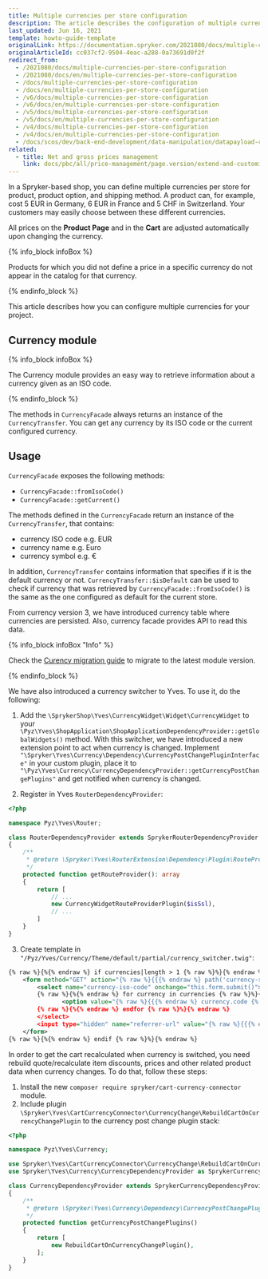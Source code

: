```yaml
---
title: Multiple currencies per store configuration
description: The article describes the configuration of multiple currencies per store.
last_updated: Jun 16, 2021
template: howto-guide-template
originalLink: https://documentation.spryker.com/2021080/docs/multiple-currencies-per-store-configuration
originalArticleId: cc037cf2-9504-4eac-a288-0a73691d0f2f
redirect_from:
  - /2021080/docs/multiple-currencies-per-store-configuration
  - /2021080/docs/en/multiple-currencies-per-store-configuration
  - /docs/multiple-currencies-per-store-configuration
  - /docs/en/multiple-currencies-per-store-configuration
  - /v6/docs/multiple-currencies-per-store-configuration
  - /v6/docs/en/multiple-currencies-per-store-configuration
  - /v5/docs/multiple-currencies-per-store-configuration
  - /v5/docs/en/multiple-currencies-per-store-configuration
  - /v4/docs/multiple-currencies-per-store-configuration
  - /v4/docs/en/multiple-currencies-per-store-configuration
  - /docs/scos/dev/back-end-development/data-manipulation/datapayload-conversion/multiple-currencies-per-store-configuration.html
related:
  - title: Net and gross prices management
    link: docs/pbc/all/price-management/page.version/extend-and-customize/configuration-of-price-modes-and-types.html
---
```


In a Spryker-based shop, you can define multiple currencies per store for product, product option, and shipping method. A product can, for example, cost 5 EUR in Germany, 6 EUR in France and 5 CHF in Switzerland. Your customers may easily choose between these different currencies.

All prices on the **Product Page** and in the **Cart** are adjusted automatically upon changing the currency.

{% info_block infoBox %}

Products for which you did not define a price in a specific currency do not appear in the catalog for that currency.

{% endinfo_block %}

This article describes how you can configure multiple currencies for your project.

## Currency module

{% info_block infoBox %}

The Currency module provides an easy way to retrieve information about a currency given as an ISO code.

{% endinfo_block %}


The methods in `CurrencyFacade` always returns an instance of the `CurrencyTransfer`. You can get any currency by its ISO code or the current configured currency.

## Usage

`CurrencyFacade` exposes the following methods:

* `CurrencyFacade::fromIsoCode()`
* `CurrencyFacade::getCurrent()`

The methods defined in the `CurrencyFacade` return an instance of the `CurrencyTransfer`, that contains:

* currency ISO code e.g. EUR
* currency name e.g. Euro
* currency symbol e.g. €

In addition, `CurrencyTransfer` contains information that specifies if it is the default currency or not. `CurrencyTransfer::$isDefault` can be used to check if currency that was retrieved by `CurrencyFacade::fromIsoCode()` is the same as the one configured as default for the current store.

From currency version 3, we have introduced currency table where currencies are persisted. Also, currency facade provides API to read this data.

{% info_block infoBox "Info" %}

Check the [Curency migration guide](/docs/pbc/all/price-management/{{site.version}}/install-and-upgrade/upgrade-modules/upgrade-the-currency-module.html) to migrate to the latest  module version.

{% endinfo_block %}

We have also introduced a currency switcher to Yves. To use it, do the following:

1. Add the `\SprykerShop\Yves\CurrencyWidget\Widget\CurrencyWidget` to your `\Pyz\Yves\ShopApplication\ShopApplicationDependencyProvider::getGlobalWidgets()` method. With this switcher, we have introduced a new extension point to act when currency is changed. Implement `"\Spryker\Yves\Currency\Dependency\CurrencyPostChangePluginInterface"` in your custom plugin, place it to `"\Pyz\Yves\Currency\CurrencyDependencyProvider::getCurrencyPostChangePlugins"` and get notified when currency is changed.

2. Register in Yves `RouterDependencyProvider`:

```php
<?php

namespace Pyz\Yves\Router;

class RouterDependencyProvider extends SprykerRouterDependencyProvider
{
    /**
     * @return \Spryker\Yves\RouterExtension\Dependency\Plugin\RouteProviderPluginInterface[]
     */
    protected function getRouteProvider(): array
    {
        return [
            // ...
            new CurrencyWidgetRouteProviderPlugin($isSsl),
            // ...
        ]
    }
}
```

3. Create template in `"/Pyz/Yves/Currency/Theme/default/partial/currency_switcher.twig"`:

```xml
{% raw %}{%{% endraw %} if currencies|length > 1 {% raw %}%}{% endraw %}
    <form method="GET" action="{% raw %}{{{% endraw %} path('currency-switch') {% raw %}}}{% endraw %}" data-component="currency-switch">
        <select name="currency-iso-code" onchange="this.form.submit()">
        {% raw %}{%{% endraw %} for currency in currencies {% raw %}%}{% endraw %}
               <option value="{% raw %}{{{% endraw %} currency.code {% raw %}}}{% endraw %}" {% raw %}{{{% endraw %} (currency.code == currentCurrency) ? 'selected' : ''{% raw %}}}{% endraw %}>{% raw %}{{{% endraw %} currency.name | trans {% raw %}}}{% endraw %}</option>
        {% raw %}{%{% endraw %} endfor {% raw %}%}{% endraw %}
        </select>
        <input type="hidden" name="referrer-url" value="{% raw %}{{{% endraw %} app.request.requestUri {% raw %}}}{% endraw %}" />
    </form>
{% raw %}{%{% endraw %} endif {% raw %}%}{% endraw %}
```

In order to get the cart recalculated when currency is switched, you need rebuild quote/recalculate item discounts, prices and other related product data when currency changes. To do that, follow these steps:

1. Install the new `composer require spryker/cart-currency-connector` module.
2. Include plugin `\Spryker\Yves\CartCurrencyConnector\CurrencyChange\RebuildCartOnCurrencyChangePlugin` to the currency post change plugin stack:

```php
<?php

namespace Pyz\Yves\Currency;

use Spryker\Yves\CartCurrencyConnector\CurrencyChange\RebuildCartOnCurrencyChangePlugin;
use Spryker\Yves\Currency\CurrencyDependencyProvider as SprykerCurrencyDependencyProvider;

class CurrencyDependencyProvider extends SprykerCurrencyDependencyProvider
{
    /**
     * @return \Spryker\Yves\Currency\Dependency\CurrencyPostChangePluginInterface[]
     */
    protected function getCurrencyPostChangePlugins()
    {
        return [
            new RebuildCartOnCurrencyChangePlugin(),
        ];
    }
}
```
